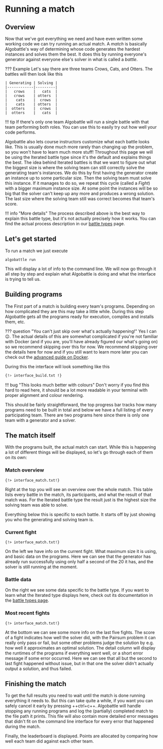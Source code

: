 
# Running a match

## Overview

Now that we've got everything we need and have even written some working code we can try running an actual match.
A _match_ is basically Algobattle's way of determining whose code generates the hardest instances and solves them the
best. It does this by running everyone's generator against everyone else's solver in what is called a _battle_.

??? Example
    Let's say there are three teams Crows, Cats, and Otters. The battles will then look like this

    | Generating | Solving |
    |------------|---------|
    |   crows    |   cats  |
    |   crows    | otters  |
    |    cats    |  crows  |
    |    cats    | otters  |
    |  otters    |  crows  |
    |  otters    |   cats  |

!!! tip
    If there's only one team Algobattle will run a single battle with that team performing both roles. You can use this
    to easily try out how well your code performs.

Algobattle also lets course instructors customize what each battle looks like. This is usually done much more rarely
than changing up the problem, so you won't have to learn much more stuff! Throughout this page we will be using the
Iterated battle type since it's the default and explains things the best. The idea behind Iterated battles is that we
want to figure out what the biggest size is where the solving team can still correctly solve the generating team's
instances. We do this by first having the generator create an instance up to some particular size. Then the solving team
must solve this instance. If it manages to do so, we repeat this cycle (called a _Fight_) with a bigger maximum instance
size. At some point the instances will be so big that the solver can't keep up any more and produces a wrong solution.
The last size where the solving team still was correct becomes that team's score.

!!! info "More details"
    The process described above is the best way to explain this battle type, but it's not actually precisely how it
    works. You can find the actual process description in our [battle types](../advanced/battle_types.md) page.


## Let's get started

To run a match we just execute

```console
algobattle run
```

This will display a lot of info to the command line. We will now go through it all step by step and explain what
Algobattle is doing and what the interface is trying to tell us.

## Building programs

The First part of a match is building every team's programs. Depending on how complicated they are this may take a
little while. During this step Algobattle gets all the programs ready for execution, compiles and installs them, etc.

??? question "You can't just skip over what's actually happening!"
    Yes I can :wink:. The actual details of this are somewhat complicated if you're not familiar with Docker (and if
    you are, you'll have already figured our what's going on) so we recommend skipping over this for now. We recommend
    skipping over the details here for now and if you still want to learn more later you can check out the
    [advanced guide on Docker](../advanced/docker.md#building-images).

During this the interface will look something like this

```{.sh .no-copy}
{!> interface_build.txt !}
```

!!! bug "This looks much better with colours"
    Don't worry if you find this hard to read here, it should be a lot more readable in your terminal with proper
    alignment and colour rendering.

This should be fairly straightforward, the top progress bar tracks how many programs need to be built in total and
below we have a full listing of every participating team. There are two programs here since there is only one team with
a generator and a solver.

## The match itself

With the programs built, the actual match can start. While this is happening a lot of different things will be
displayed, so let's go through each of them on its own:

### Match overview

```console hl_lines="3-8"
{!> interface_match.txt!}
```

Right at the top you will see an overview over the whole match. This table lists every battle in the match, its
participants, and what the result of that match was. For the Iterated battle type the result just is the highest size
the solving team was able to solve.

Everything below this is specific to each battle. It starts off by just showing you who the generating and solving team
is.

### Current fight

```console hl_lines="12-16"
{!> interface_match.txt!}
```

On the left we have info on the current fight. What maximum size it is using, and basic data on the programs. Here we
can see that the generator has already run successfully using only half a second of the 20 it has, and the solver is
still running at the moment.

### Battle data

On the right we see some data specific to the battle type. If you want to learn what the Iterated type displays here,
check out its documentation in the [battle types page](../advanced/battle_types.md#iterated).

### Most recent fights

```console hl_lines="17-26"
{!> interface_match.txt!}
```

At the bottom we can see some more info on the last five fights. The score of a fight indicates how well the solver did,
with the Pairsum problem it can really only pass or fail, but some other problems judge the solution by e.g. how well it
approximates an optimal solution. The detail column will display the runtimes of the programs if everything went well,
or a short error message if some error occurred. Here we can see that all but the second to last fight happened without
issue, but in that one the solver didn't actually output a solution, and thus failed.

## Finishing the match

To get the full results you need to wait until the match is done running everything it needs to. But this can take quite
a while, if you want you can safely cancel it early by pressing ++ctrl+c++.
Algobattle will handle stopping any running programs and log the (partially) completed match to the file path it prints.
This file will also contain more detailed error messages that didn't fit on the command line interface for every error
that happened during the match.

Finally, the leaderboard is displayed. Points are allocated by comparing how well each team did against each other team.
